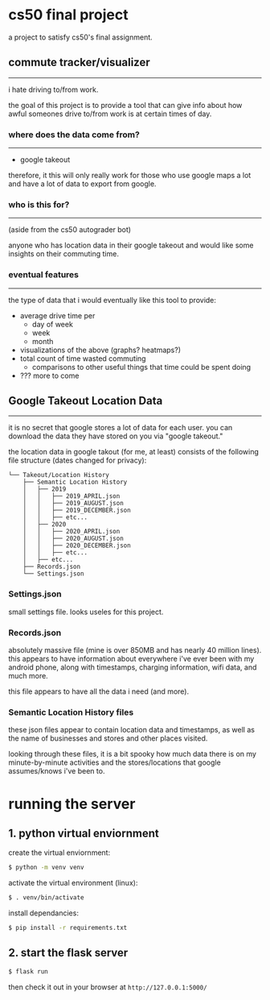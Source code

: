 # cs50 final project
a project to satisfy cs50's final assignment.

## commute tracker/visualizer
---
i hate driving to/from work.

the goal of this project is to provide a tool that can give info about how awful someones drive to/from work is at certain times of day.


### where does the data come from?
---
 - google takeout

therefore, it this will only really work for those who use google maps a lot and have a lot of data to export from google.

### who is this for?
---
(aside from the cs50 autograder bot)

anyone who has location data in their google takeout and would like some insights on their commuting time.


### eventual features
---
the type of data that i would eventually like this tool to provide:
 - average drive time per
   - day of week
   - week
   - month
 - visualizations of the above (graphs? heatmaps?)
 - total count of time wasted commuting
   - comparisons to other useful things that time could be spent doing
 - ??? more to come


## Google Takeout Location Data
---

it is no secret that google stores a lot of data for each user. you can download the data they have stored on you via "google takeout."

the location data in google takout (for me, at least) consists of the following file structure (dates changed for privacy):

```
└── Takeout/Location History
    ├── Semantic Location History
    │   ├── 2019
    │   │   ├── 2019_APRIL.json
    │   │   ├── 2019_AUGUST.json
    │   │   ├── 2019_DECEMBER.json
    │   │   ├── etc...
    │   ├── 2020
    │   │   ├── 2020_APRIL.json
    │   │   ├── 2020_AUGUST.json
    │   │   ├── 2020_DECEMBER.json
    │   │   ├── etc...
    │   ├── etc...
    ├── Records.json
    └── Settings.json
```

### Settings.json
small settings file. looks useles for this project.


### Records.json
absolutely massive file (mine is over 850MB and has nearly 40 million lines). this appears to have information about everywhere i've ever been with my android phone, along with timestamps, charging information, wifi data, and much more.

this file appears to have all the data i need (and more).


### Semantic Location History files
these json files appear to contain location data and timestamps, as well as the name of businesses and stores and other places visited.

looking through these files, it is a bit spooky how much data there is on my minute-by-minute activities and the stores/locations that google assumes/knows i've been to.

# running the server
## 1. python virtual enviornment
create the virtual enviornment:
 ```bash
 $ python -m venv venv
 ```

activate the virtual environment (linux):
```bash
$ . venv/bin/activate
```

install dependancies:
```bash
$ pip install -r requirements.txt
```

## 2. start the flask server
```bash
$ flask run
```
then check it out in your browser at `http://127.0.0.1:5000/`